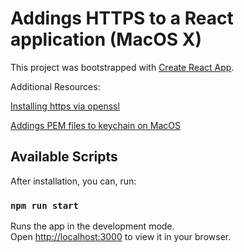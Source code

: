 # Addings HTTPS to a React application (MacOS X)

This project was bootstrapped with [Create React App](https://github.com/facebook/create-react-app).

Additional Resources:

[Installing https via openssl ](https://flaviocopes.com/react-how-to-configure-https-localhost/)

[Addings PEM files to keychain on MacOS](https://flaviocopes.com/macos-install-ssl-local/)

## Available Scripts

After installation, you can, run:

### `npm run start`

Runs the app in the development mode.\
Open [http://localhost:3000](https://localhost:3000) to view it in your browser.
